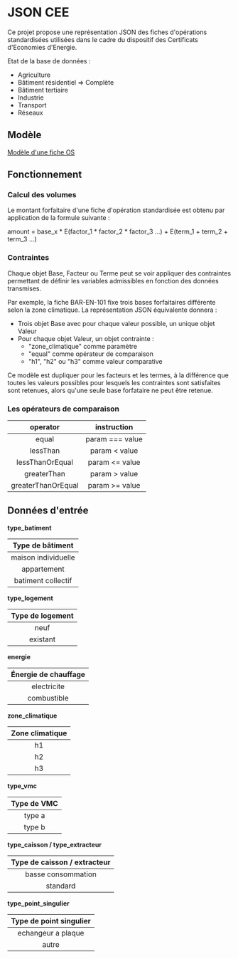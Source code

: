 # JSON CEE
Ce projet propose une représentation JSON des fiches d'opérations standardisées utilisées dans le cadre du dispositif des Certificats d'Economies d'Energie.

Etat de la base de données :
  - Agriculture
  - Bâtiment résidentiel => Complète
  - Bâtiment tertiaire
  - Industrie
  - Transport
  - Réseaux

## Modèle

[Modèle d'une fiche OS](model/README.md)

## Fonctionnement

### Calcul des volumes

Le montant forfaitaire d'une fiche d'opération standardisée est obtenu par application de la formule suivante :

amount = base_x * E(factor_1 * factor_2 * factor_3 ...) + E(term_1 + term_2 + term_3 ...)

### Contraintes

Chaque objet Base, Facteur ou Terme peut se voir appliquer des contraintes permettant de définir les variables admissibles en fonction des données transmises.

Par exemple, la fiche BAR-EN-101 fixe trois bases forfaitaires différente selon la zone climatique. La représentation JSON équivalente donnera :
- Trois objet Base avec pour chaque valeur possible, un unique objet Valeur
- Pour chaque objet Valeur, un objet contrainte :
  - "zone_climatique" comme paramètre
  - "equal" comme opérateur de comparaison
  - "h1", "h2" ou "h3" comme valeur comparative

Ce modèle est dupliquer pour les facteurs et les termes, à la différence que toutes les valeurs possibles pour lesquels les contraintes sont satisfaites sont retenues, alors qu'une seule base forfataire ne peut être retenue.

### Les opérateurs de comparaison

| operator | instruction |
| :---: | :---: |
| equal | param === value |
| lessThan | param < value |
| lessThanOrEqual | param <= value |
| greaterThan | param > value |
| greaterThanOrEqual | param >= value |

## Données d'entrée

**type_batiment**

| Type de bâtiment |
| :---: |
| maison individuelle |
| appartement |
| batiment collectif |

**type_logement**

| Type de logement |
| :---: |
| neuf |
| existant |

**energie**

| Énergie de chauffage |
| :---: |
| electricite |
| combustible |

**zone_climatique**

| Zone climatique |
| :---: |
| h1 |
| h2 |
| h3 |

**type_vmc**

| Type de VMC |
| :---: |
| type a |
| type b |

**type_caisson / type_extracteur**

| Type de caisson / extracteur |
| :---: |
| basse consommation |
| standard |

**type_point_singulier**

| Type de point singulier |
| :---: |
| echangeur a plaque |
| autre |